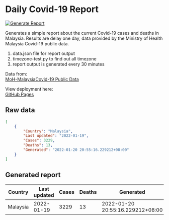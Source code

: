 # Daily Covid-19 Report
[![Generate Report](https://github.com/yapkhaichuen/Daily-Covid-Report/actions/workflows/generate-report.yml/badge.svg)](https://github.com/yapkhaichuen/Daily-Covid-Report/actions/workflows/generate-report.yml)


Generates a simple report about the current Covid-19 cases and deaths in Malaysia.
Results are delay one day, data provided by 
the Ministry of Health Malaysia Covid-19 public data.

1. data.json file for report output
2. timezone-test.py to find out all timezone
3. report output is generated every 30 minutes

Data from: <br>
[MoH-MalaysiaCovid-19 Public Data](https://github.com/MoH-Malaysia/covid19-public)

View deployment here: <br>
[GitHub Pages](https://yapkhaichuen.github.io/daily-covid-report/)

## Raw data
<!-- MARKDOWN-AUTO-DOCS:START (CODE:src=https://raw.githubusercontent.com/yapkhaichuen/daily-covid-report/main/data.json) -->
<!-- The below code snippet is automatically added from https://raw.githubusercontent.com/yapkhaichuen/daily-covid-report/main/data.json -->
```json
[
    {
        "Country": "Malaysia",
        "Last updated": "2022-01-19",
        "Cases": 3229,
        "Deaths": 13,
        "Generated": "2022-01-20 20:55:16.229212+08:00"
    }
]
```
<!-- MARKDOWN-AUTO-DOCS:END -->
## Generated report
<!-- MARKDOWN-AUTO-DOCS:START (JSON_TO_HTML_TABLE:src=./data.json) -->
<table class="JSON-TO-HTML-TABLE"><thead><tr><th class="country-th">Country</th><th class="last-updated-th">Last updated</th><th class="cases-th">Cases</th><th class="deaths-th">Deaths</th><th class="generated-th">Generated</th></tr></thead><tbody ><tr ><td class="country-td td_text">Malaysia</td><td class="last-updated-td td_text">2022-01-19</td><td class="cases-td td_num">3229</td><td class="deaths-td td_num">13</td><td class="generated-td td_text">2022-01-20 20:55:16.229212+08:00</td></tr></tbody></table>
<!-- MARKDOWN-AUTO-DOCS:END -->
